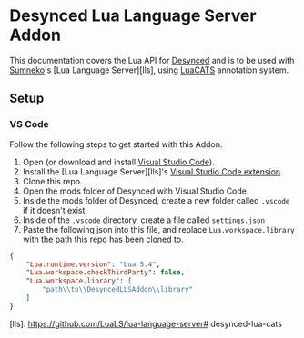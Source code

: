 # Desynced Lua Language Server Addon
This documentation covers the Lua API for [Desynced][desynced] and is to be used with [Sumneko](https://github.com/sumneko)'s [Lua Language Server][lls], using [LuaCATS]() annotation system.

## Setup

### VS Code
Follow the following steps to get started with this Addon.

1. Open (or download and install [Visual Studio Code][vscode]).
2. Install the [Lua Language Server][lls]'s [Visual Studio Code extension](https://marketplace.visualstudio.com/items?itemName=sumneko.lua).
3. Clone this repo.
4. Open the mods folder of Desynced with Visual Studio Code.
5. Inside the mods folder of Desynced, create a new folder called `.vscode` if it doesn't exist.
6. Inside of the `.vscode` directory, create a file called `settings.json`
7. Paste the following json into this file, and replace `Lua.workspace.library` with the path this repo has been cloned to.

```json
{
    "Lua.runtime.version": "Lua 5.4",
    "Lua.workspace.checkThirdParty": false,
    "Lua.workspace.library": [
        "path\\to\\DesyncedLLSAddon\\library"
    ]
}
```

[desynced]: https://www.desyncedgame.com
[vscode]: https://code.visualstudio.com/
[lls]: https://github.com/LuaLS/lua-language-server# desynced-lua-cats
